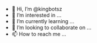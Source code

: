 - 👋 Hi, I’m @kingbotsz
- 👀 I’m interested in ...
- 🌱 I’m currently learning ...
- 💞️ I’m looking to collaborate on ...
- 📫 How to reach me ...

<!---
kingbotsz/kingbotsz is a ✨ special ✨ repository because its `README.md` (this file) appears on your GitHub profile.
You can click the Preview link to take a look at your changes.
--->
